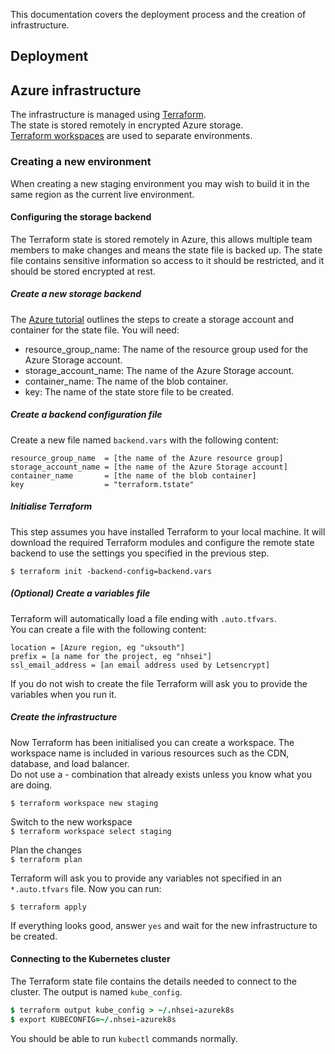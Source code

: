 This documentation covers the deployment process and the creation of infrastructure.

## Deployment

## Azure infrastructure

The infrastructure is managed using [Terraform](https://www.terraform.io/).<br>
The state is stored remotely in encrypted Azure storage.<br>
[Terraform workspaces](https://www.terraform.io/docs/state/workspaces.html) are used to separate environments.

### Creating a new environment

When creating a new staging environment you may wish to build it in the same region as
the current live environment.

#### Configuring the storage backend

The Terraform state is stored remotely in Azure, this allows multiple team members to
make changes and means the state file is backed up. The state file contains
sensitive information so access to it should be restricted, and it should be stored
encrypted at rest.

##### Create a new storage backend

The [Azure tutorial](https://docs.microsoft.com/en-us/azure/developer/terraform/store-state-in-azure-storage) outlines the steps to create a storage account and container for the state file. You will need:

- resource_group_name: The name of the resource group used for the Azure Storage account.
- storage_account_name: The name of the Azure Storage account.
- container_name: The name of the blob container.
- key: The name of the state store file to be created.

##### Create a backend configuration file

Create a new file named `backend.vars` with the following content:

```
resource_group_name  = [the name of the Azure resource group]
storage_account_name = [the name of the Azure Storage account]
container_name       = [the name of the blob container]
key                  = "terraform.tstate"
```

##### Initialise Terraform

This step assumes you have installed Terraform to your local machine.
It will download the required Terraform modules and configure the remote state backend
to use the settings you specified in the previous step.

`$ terraform init -backend-config=backend.vars`

##### (Optional) Create a variables file

Terraform will automatically load a file ending with `.auto.tfvars`.<br>
You can create a file with the following content:

```
location = [Azure region, eg "uksouth"]
prefix = [a name for the project, eg "nhsei"]
ssl_email_address = [an email address used by Letsencrypt]
```

If you do not wish to create the file Terraform will ask you to provide the variables
when you run it.

##### Create the infrastructure

Now Terraform has been initialised you can create a workspace. The workspace name is
included in various resources such as the CDN, database, and load balancer.<br>
Do not use a <prefix>-<workspace> combination that already exists unless you know what
you are doing.

`$ terraform workspace new staging`

Switch to the new workspace<br>
`$ terraform workspace select staging`

Plan the changes<br>
`$ terraform plan`

Terraform will ask you to provide any variables not specified in an `*.auto.tfvars` file.
Now you can run:

`$ terraform apply`

If everything looks good, answer `yes` and wait for the new infrastructure to be created.

#### Connecting to the Kubernetes cluster

The Terraform state file contains the details needed to connect to the cluster.
The output is named `kube_config`.

```j
$ terraform output kube_config > ~/.nhsei-azurek8s
$ export KUBECONFIG=~/.nhsei-azurek8s
```

You should be able to run `kubectl` commands normally.
